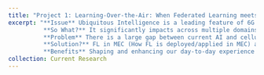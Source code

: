 ```yaml
---
title: "Project 1: Learning-Over-the-Air: When Federated Learning meets Mobile Edge Computing (Ongoing)"
excerpt: "**Issue** Ubiquitous Intelligence is a leading feature of 6G technology. <br>
          **So What?** It significantly impacts across multiple domains, including communications, industry, innovation, and even national security. <br>
          **Problem** There is a large gap between current AI and cellular network technologies due to the widespread distribution of mobile devices and data. <br>
          **Solution?** FL in MEC (How FL is deployed/applied in MEC) and MEC for FL (How MEC platform support FL) to achieve UI. <br>
          **Benefits** Shaping and enhancing our day-to-day experience and the country keep leading technological innovation worldwide."
collection: Current Research
---
```

